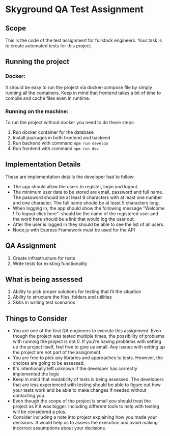 # Skyground QA Test Assignment

## Scope
This is the code of the test assignment for fullstack engineers. 
Your task is to create automated tests for this project.

## Running the project

### Docker:
It should be easy to run the project via docker-compose file by simply running all the containers.
Keep in mind that frontend takes a bit of time to compile and cache files even in runtime.

### Running on the machine:
To run the project without docker you need to do these steps:
1. Run docker container for the database
2. Install packages in both frontend and backend
3. Run backend with command `npm run develop`
4. Run frontend with command `npm run dev`

## Implementation Details
These are implementation details the developer had to follow:
- The app should allow the users to register, login and logout. 
- The minimum user data to be stored are email, password and full name. The
password should be at least 8 characters with at least one number and one
character. The full name should be at least 5 characters long. 
- When logging in, the app should show the following message "Welcome <Full
Name>! To logout click here". <Full Name> should be the name of the
registered user and the word here should be a link that would log the user out. 
- After the user is logged in they should be able to see the list of all users. 
- Node.js with Express Framework must be used for the API


## QA Assignment
1. Create infrastructure for tests
2. Write tests for existing functionality

## What is being assessed
1. Ability to pick proper solutions for testing that fit the situation
2. Ability to structure the files, folders and utilities
3. Skills in writing test scenarios

## Things to Consider
- You are one of the first QA engineers to execute this assignment. 
Even though the project was tested multiple times, the possibility of problems with running
the project is not 0. If you're having problems with setting up the project itself, feel free to give us email. 
Any issues with setting up the project are not part of the assignment. 
- You are free to pick any libraries and approaches to tests. However, the choices are going to be assessed.
- It's intentionally left unknown if the developer has correctly implemented the logic
- Keep in mind that readability of tests is being assessed. 
The developers that are less experienced with testing should be able to figure out how your tests work and be able to 
make changes if needed without contacting you.
- Even though the scope of the project is small you should treat the project as if it was bigger. 
Including different tools to help with testing will be considered a plus.
- Consider including a note into project explaining how you made your decisions. 
It would help us to assess the execution and avoid making incorrect assumptions about your decisions.
